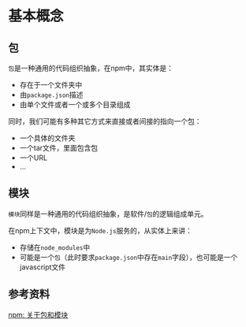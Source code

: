 # 基本概念
## 包

`包`是一种通用的代码组织抽象，在npm中，其实体是：

- 存在于一个文件夹中
- 由`package.json`描述
- 由单个文件或者一个或多个目录组成

同时，我们可能有多种其它方式来直接或者间接的指向一个包：

- 一个具体的文件夹
- 一个tar文件，里面包含包
- 一个URL
- ...

## 模块

`模块`同样是一种通用的代码组织抽象，是软件/`包`的逻辑组成单元。

在npm上下文中，模块是为`Node.js`服务的，从实体上来讲：

- 存储在`node_modules`中
- 可能是一个`包`（此时要求`package.json`中存在`main`字段），也可能是一个javascript文件

## 参考资料

[npm: 关于包和模块](https://docs.npmjs.com/about-packages-and-modules)